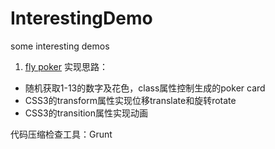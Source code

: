 # InterestingDemo
some interesting demos


1. <a href='https://erikyu.github.io/InterestingDemo/build/index.html'>fly poker</a>
实现思路：
- 随机获取1-13的数字及花色，class属性控制生成的poker card
- CSS3的transform属性实现位移translate和旋转rotate
- CSS3的transition属性实现动画





代码压缩检查工具：Grunt